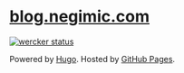 # [blog.negimic.com](http://blog.negimic.com)

[![wercker status](https://app.wercker.com/status/58ec6561b5b1d95bb62fbcd74c96e3f2/s "wercker status")](https://app.wercker.com/project/bykey/58ec6561b5b1d95bb62fbcd74c96e3f2)

Powered by [Hugo](http://gohugo.io/). Hosted by [GitHub Pages](https://pages.github.com/).
